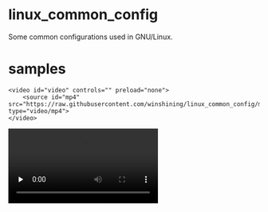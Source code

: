 # linux_common_config
Some common configurations used in GNU/Linux.
# samples
```
<video id="video" controls="" preload="none">
    <source id="mp4" src="https://raw.githubusercontent.com/winshining/linux_common_config/master/video/flv.js_HTTP_FLV.mp4" type="video/mp4">
</video>
```
<video id="video" controls="" preload="none">
    <source id="mp4" src="https://raw.githubusercontent.com/winshining/linux_common_config/master/video/flv.js_HTTP_FLV.mp4" type="video/mp4">
</video>
